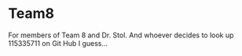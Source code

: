 # Team8
For members of Team 8 and Dr. Stol. And whoever decides to look up 115335711 on Git Hub I guess...
